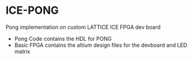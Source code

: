# ICE-PONG
Pong implementation on custom LATTICE ICE FPGA dev board 
- Pong Code contains the HDL for PONG
- Basic FPGA contains the altium design files for the devboard and LED matrix

